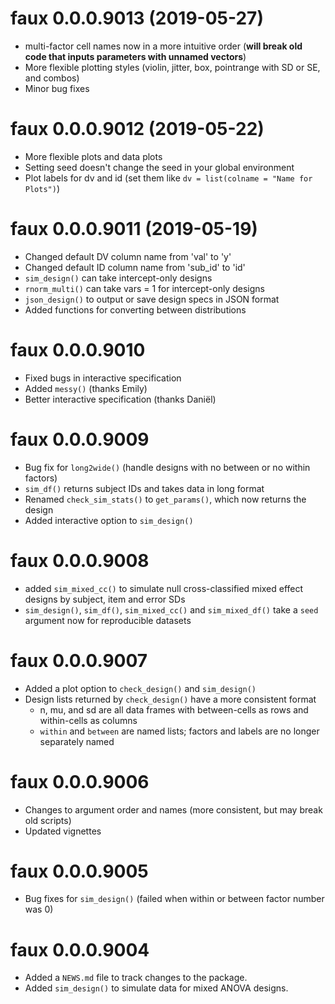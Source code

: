 # faux 0.0.0.9013 (2019-05-27)

* multi-factor cell names now in a more intuitive order (**will break old code that inputs parameters with unnamed vectors**)
* More flexible plotting styles (violin, jitter, box, pointrange with SD or SE, and combos)
* Minor bug fixes

# faux 0.0.0.9012 (2019-05-22)

* More flexible plots and data plots
* Setting seed doesn't change the seed in your global environment
* Plot labels for dv and id (set them like `dv = list(colname = "Name for Plots")`)

# faux 0.0.0.9011 (2019-05-19)

* Changed default DV column name from 'val' to 'y'
* Changed default ID column name from 'sub_id' to 'id'
* `sim_design()` can take intercept-only designs
* `rnorm_multi()` can take vars = 1 for intercept-only designs
* `json_design()` to output or save design specs in JSON format
* Added functions for converting between distributions

# faux 0.0.0.9010

* Fixed bugs in interactive specification
* Added `messy()` (thanks Emily)
* Better interactive specification (thanks Daniël)

# faux 0.0.0.9009

* Bug fix for `long2wide()` (handle designs with no between or no within factors)
* `sim_df()` returns subject IDs and takes data in long format
* Renamed `check_sim_stats()` to `get_params()`, which now returns the design
* Added interactive option to `sim_design()`

# faux 0.0.0.9008

* added `sim_mixed_cc()` to simulate null cross-classified mixed effect designs by subject, item and error SDs
* `sim_design()`, `sim_df()`, `sim_mixed_cc()` and `sim_mixed_df()` take a `seed` argument now for reproducible datasets

# faux 0.0.0.9007

* Added a plot option to `check_design()` and `sim_design()`
* Design lists returned by `check_design()` have a more consistent format 
    - n, mu, and sd are all data frames with between-cells as rows and within-cells as columns
    - `within` and `between` are named lists; factors and labels are no longer separately named

# faux 0.0.0.9006

* Changes to argument order and names (more consistent, but may break old scripts)
* Updated vignettes

# faux 0.0.0.9005

* Bug fixes for `sim_design()` (failed when within or between factor number was 0)

# faux 0.0.0.9004

* Added a `NEWS.md` file to track changes to the package.
* Added `sim_design()` to simulate data for mixed ANOVA designs.

